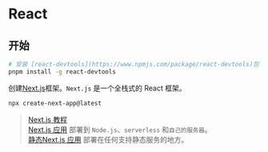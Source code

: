 # React

## 开始

```sh
# 安装 [react-devtools](https://www.npmjs.com/package/react-devtools)包
pnpm install -g react-devtools
```

创建[Next.js](https://nextjs.org/)框架。`Next.js` 是一个全栈式的 React 框架。

```sh
npx create-next-app@latest
```

> [Next.js 教程](https://nextjs.org/learn/foundations/about-nextjs) \
> [Next.js 应用](https://nextjs.org/docs/app/building-your-application/deploying) 部署到 `Node.js`、`serverless` 和`自己的服务器`。\
> [静态Next.js 应用](https://nextjs.org/docs/pages/building-your-application/deploying/static-exports) 部署在任何支持静态服务的地方。